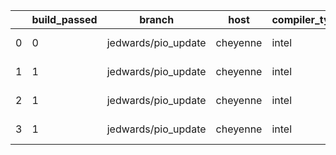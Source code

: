 |    |   build_passed | branch              | host     | compiler_type   | compiler_version   | mpi_type   | mpi_version   | o_g   | os    | unit_pass   | unit_fail   | system_pass   | system_fail   | example_pass   | example_fail   | nuopc_pass   | nuopc_fail   | hash                                                                                                                                           | modified                   |
|----|----------------|---------------------|----------|-----------------|--------------------|------------|---------------|-------|-------|-------------|-------------|---------------|---------------|----------------|----------------|--------------|--------------|------------------------------------------------------------------------------------------------------------------------------------------------|----------------------------|
|  0 |              0 | jedwards/pio_update | cheyenne | intel           | 18.0.5             | mpiuni     | none          | O     | Linux | fail        | fail        | fail          | fail          | fail           | fail           | Build        | Build        | [artifacts](https://github.com/ryanlong1004/esmf-test-artifacts/tree/cheyenne/jedwards/pio_update/cheyenne/intel/18.0.5/O/mpiuni/none)         | 2022-01-31 14:09:08.764427 |
|  1 |              1 | jedwards/pio_update | cheyenne | intel           | 18.0.5             | intelmpi   | 2018.4.274    | O     | Linux | 9033        | 0           | 49            | 0             | 80             | 0              | 50           | 0            | [artifacts](https://github.com/ryanlong1004/esmf-test-artifacts/tree/cheyenne/jedwards/pio_update/cheyenne/intel/18.0.5/O/intelmpi/2018.4.274) | 2022-01-31 14:09:08.764427 |
|  2 |              1 | jedwards/pio_update | cheyenne | intel           | 18.0.5             | mpt        | 2.19          | O     | Linux | 9033        | 0           | 49            | 0             | 80             | 0              | 0            | 50           | [artifacts](https://github.com/ryanlong1004/esmf-test-artifacts/tree/cheyenne/jedwards/pio_update/cheyenne/intel/18.0.5/O/mpt/2.19)            | 2022-01-31 14:09:08.764427 |
|  3 |              1 | jedwards/pio_update | cheyenne | intel           | 18.0.5             | openmpi    | 3.1.4         | g     | Linux | 13657       | 0           | 49            | 0             | 80             | 0              | 50           | 0            | [artifacts](https://github.com/ryanlong1004/esmf-test-artifacts/tree/cheyenne/jedwards/pio_update/cheyenne/intel/18.0.5/g/openmpi/3.1.4)       | 2022-01-31 14:09:08.764427 |